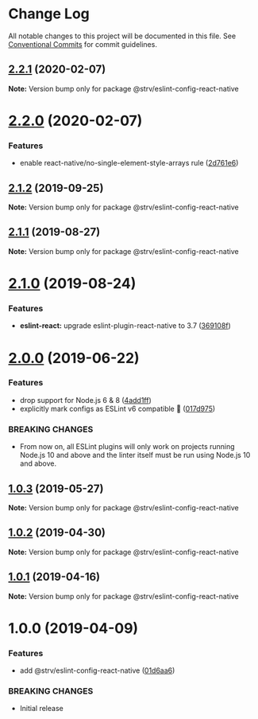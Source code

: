 # Change Log

All notable changes to this project will be documented in this file.
See [Conventional Commits](https://conventionalcommits.org) for commit guidelines.

## [2.2.1](https://github.com/strvcom/code-quality-tools/compare/@strv/eslint-config-react-native@2.2.0...@strv/eslint-config-react-native@2.2.1) (2020-02-07)

**Note:** Version bump only for package @strv/eslint-config-react-native





# [2.2.0](https://github.com/strvcom/code-quality-tools/compare/@strv/eslint-config-react-native@2.1.2...@strv/eslint-config-react-native@2.2.0) (2020-02-07)


### Features

* enable react-native/no-single-element-style-arrays rule ([2d761e6](https://github.com/strvcom/code-quality-tools/commit/2d761e6))





## [2.1.2](https://github.com/strvcom/code-quality-tools/compare/@strv/eslint-config-react-native@2.1.1...@strv/eslint-config-react-native@2.1.2) (2019-09-25)

**Note:** Version bump only for package @strv/eslint-config-react-native





## [2.1.1](https://github.com/strvcom/code-quality-tools/compare/@strv/eslint-config-react-native@2.1.0...@strv/eslint-config-react-native@2.1.1) (2019-08-27)

**Note:** Version bump only for package @strv/eslint-config-react-native





# [2.1.0](https://github.com/strvcom/code-quality-tools/compare/@strv/eslint-config-react-native@2.0.0...@strv/eslint-config-react-native@2.1.0) (2019-08-24)


### Features

* **eslint-react:** upgrade eslint-plugin-react-native to 3.7 ([369108f](https://github.com/strvcom/code-quality-tools/commit/369108f))





# [2.0.0](https://github.com/strvcom/code-quality-tools/compare/@strv/eslint-config-react-native@1.0.3...@strv/eslint-config-react-native@2.0.0) (2019-06-22)


### Features

* drop support for Node.js 6 & 8 ([4add1ff](https://github.com/strvcom/code-quality-tools/commit/4add1ff))
* explicitly mark configs as ESLint v6 compatible 🎉 ([017d975](https://github.com/strvcom/code-quality-tools/commit/017d975))


### BREAKING CHANGES

* From now on, all ESLint plugins will only work on projects running Node.js 10 and above and the linter itself must be run using Node.js 10 and above.





## [1.0.3](https://github.com/strvcom/code-quality-tools/compare/@strv/eslint-config-react-native@1.0.2...@strv/eslint-config-react-native@1.0.3) (2019-05-27)

**Note:** Version bump only for package @strv/eslint-config-react-native





## [1.0.2](https://github.com/strvcom/code-quality-tools/compare/@strv/eslint-config-react-native@1.0.1...@strv/eslint-config-react-native@1.0.2) (2019-04-30)

**Note:** Version bump only for package @strv/eslint-config-react-native





## [1.0.1](https://github.com/strvcom/code-quality-tools/compare/@strv/eslint-config-react-native@1.0.0...@strv/eslint-config-react-native@1.0.1) (2019-04-16)

**Note:** Version bump only for package @strv/eslint-config-react-native





# 1.0.0 (2019-04-09)


### Features

* add @strv/eslint-config-react-native ([01d6aa6](https://github.com/strvcom/code-quality-tools/commit/01d6aa6))


### BREAKING CHANGES

* Initial release
